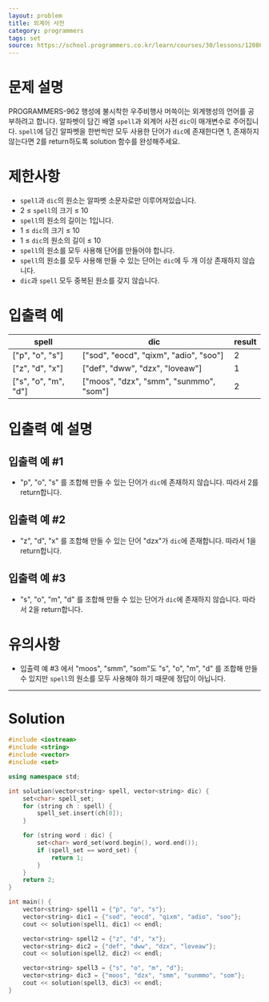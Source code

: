 ```yaml
---
layout: problem
title: 외계어 사전
category: programmers
tags: set
source: https://school.programmers.co.kr/learn/courses/30/lessons/120869
---
```


# 문제 설명

PROGRAMMERS-962 행성에 불시착한 우주비행사 머쓱이는 외계행성의 언어를 공부하려고 합니다. 알파벳이 담긴 배열 `spell`과 외계어 사전 `dic`이 매개변수로 주어집니다. `spell`에 담긴 알파벳을 한번씩만 모두 사용한 단어가 `dic`에 존재한다면 1, 존재하지 않는다면 2를 return하도록 solution 함수를 완성해주세요.

# 제한사항

- `spell`과 `dic`의 원소는 알파벳 소문자로만 이루어져있습니다.
- 2 ≤ `spell`의 크기 ≤ 10
- `spell`의 원소의 길이는 1입니다.
- 1 ≤ `dic`의 크기 ≤ 10
- 1 ≤ `dic`의 원소의 길이 ≤ 10
- `spell`의 원소를 모두 사용해 단어를 만들어야 합니다.
- `spell`의 원소를 모두 사용해 만들 수 있는 단어는 `dic`에 두 개 이상 존재하지 않습니다.
- `dic`과 `spell` 모두 중복된 원소를 갖지 않습니다.

# 입출력 예

| spell | dic | result |
| --- | --- | --- |
| ["p", "o", "s"] | ["sod", "eocd", "qixm", "adio", "soo"] | 2 |
| ["z", "d", "x"] | ["def", "dww", "dzx", "loveaw"] | 1 |
| ["s", "o", "m", "d"] | ["moos", "dzx", "smm", "sunmmo", "som"] | 2 |

# 입출력 예 설명

## 입출력 예 #1

- "p", "o", "s" 를 조합해 만들 수 있는 단어가 `dic`에 존재하지 않습니다. 따라서 2를 return합니다.

## 입출력 예 #2

- "z", "d", "x" 를 조합해 만들 수 있는 단어 "dzx"가 `dic`에 존재합니다. 따라서 1을 return합니다.

## 입출력 예 #3

- "s", "o", "m", "d" 를 조합해 만들 수 있는 단어가 `dic`에 존재하지 않습니다. 따라서 2을 return합니다.

# 유의사항

- 입출력 예 #3 에서 "moos", "smm", "som"도 "s", "o", "m", "d" 를 조합해 만들 수 있지만 `spell`의 원소를 모두 사용해야 하기 때문에 정답이 아닙니다.

---

# Solution

```cpp
#include <iostream>
#include <string>
#include <vector>
#include <set>

using namespace std;

int solution(vector<string> spell, vector<string> dic) {
    set<char> spell_set;
    for (string ch : spell) {
        spell_set.insert(ch[0]);
    }

    for (string word : dic) {
        set<char> word_set(word.begin(), word.end());
        if (spell_set == word_set) {
            return 1;
        }
    }
    return 2;
}

int main() {
    vector<string> spell1 = {"p", "o", "s"};
    vector<string> dic1 = {"sod", "eocd", "qixm", "adio", "soo"};
    cout << solution(spell1, dic1) << endl;

    vector<string> spell2 = {"z", "d", "x"};
    vector<string> dic2 = {"def", "dww", "dzx", "loveaw"};
    cout << solution(spell2, dic2) << endl;

    vector<string> spell3 = {"s", "o", "m", "d"};
    vector<string> dic3 = {"moos", "dzx", "smm", "sunmmo", "som"};
    cout << solution(spell3, dic3) << endl;
}
```
